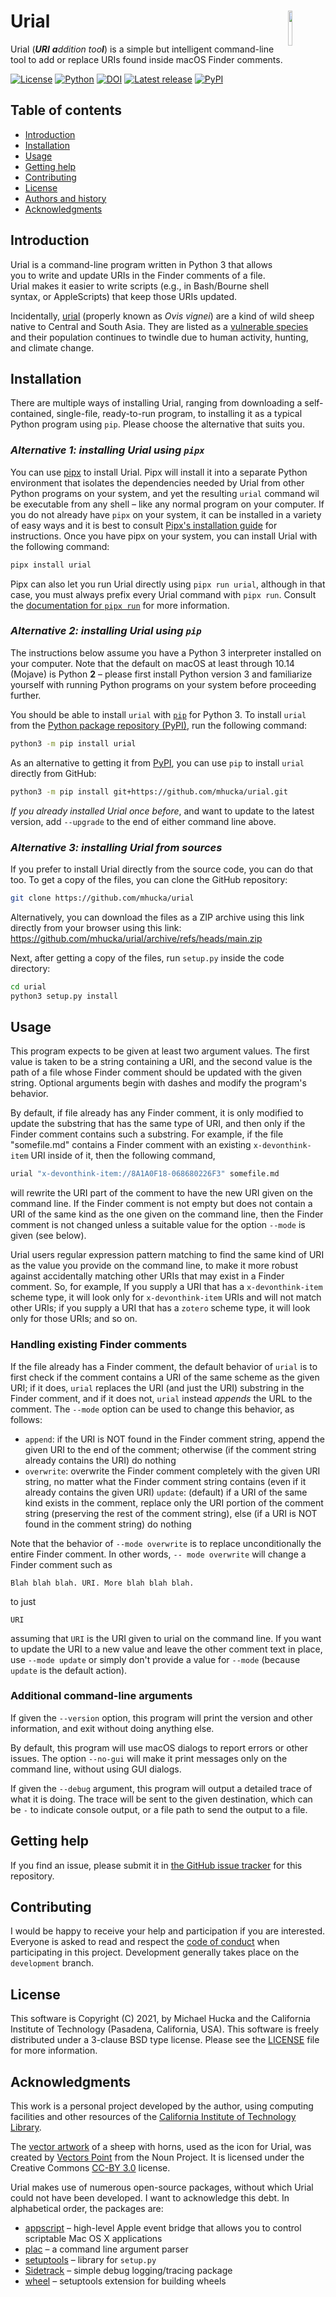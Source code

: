 # Urial<img width="12%" align="right" src="https://github.com/mhucka/urial/raw/main/.graphics/urial-icon.png">

Urial (_**URI** **a**ddition too**l**_) is a simple but intelligent command-line tool to add or replace URIs found inside macOS Finder comments.

[![License](https://img.shields.io/badge/License-BSD%203--Clause-blue.svg?style=flat-square)](https://choosealicense.com/licenses/bsd-3-clause)
[![Python](https://img.shields.io/badge/Python-3.6+-brightgreen.svg?style=flat-square)](http://shields.io)
[![DOI](https://img.shields.io/badge/dynamic/json.svg?label=DOI&style=flat-square&colorA=gray&colorB=navy&query=$.metadata.doi&uri=https://data.caltech.edu/api/record/2205)](https://data.caltech.edu/records/2205)
[![Latest release](https://img.shields.io/github/v/release/mhucka/urial.svg?style=flat-square&color=b44e88)](https://github.com/mhucka/urial/releases)
[![PyPI](https://img.shields.io/pypi/v/urial.svg?style=flat-square&color=orange&label=PyPI)](https://pypi.org/project/urial/)


## Table of contents

* [Introduction](#introduction)
* [Installation](#installation)
* [Usage](#usage)
* [Getting help](#getting-help)
* [Contributing](#contributing)
* [License](#license)
* [Authors and history](#authors-and-history)
* [Acknowledgments](#authors-and-acknowledgments)


## Introduction

Urial is a command-line program written in Python 3 that allows you to write and update URIs in the Finder comments of a file. Urial makes it easier to write scripts (e.g., in Bash/Bourne shell syntax, or AppleScripts) that keep those URIs updated.

Incidentally, [urial](https://en.wikipedia.org/wiki/Urial) (properly known as _Ovis vignei_) are a kind of wild sheep native to Central and South Asia. They are listed as a [vulnerable species](https://www.iucnredlist.org/species/54940655/195296049) and their population continues to twindle due to human activity, hunting, and climate change.


## Installation

There are multiple ways of installing Urial, ranging from downloading a self-contained, single-file, ready-to-run program, to installing it as a typical Python program using `pip`.  Please choose the alternative that suits you.

### _Alternative 1: installing Urial using `pipx`_

You can use [pipx](https://pypa.github.io/pipx/) to install Urial. Pipx will install it into a separate Python environment that isolates the dependencies needed by Urial from other Python programs on your system, and yet the resulting `urial` command wil be executable from any shell &ndash; like any normal program on your computer. If you do not already have `pipx` on your system, it can be installed in a variety of easy ways and it is best to consult [Pipx's installation guide](https://pypa.github.io/pipx/installation/) for instructions. Once you have pipx on your system, you can install Urial with the following command:
```sh
pipx install urial
```

Pipx can also let you run Urial directly using `pipx run urial`, although in that case, you must always prefix every Urial command with `pipx run`.  Consult the [documentation for `pipx run`](https://github.com/pypa/pipx#walkthrough-running-an-application-in-a-temporary-virtual-environment) for more information.


### _Alternative 2: installing Urial using `pip`_

The instructions below assume you have a Python 3 interpreter installed on your computer.  Note that the default on macOS at least through 10.14 (Mojave) is Python **2** &ndash; please first install Python version 3 and familiarize yourself with running Python programs on your system before proceeding further.

You should be able to install `urial` with [`pip`](https://pip.pypa.io/en/stable/installing/) for Python&nbsp;3.  To install `urial` from the [Python package repository (PyPI)](https://pypi.org), run the following command:
```sh
python3 -m pip install urial
```

As an alternative to getting it from [PyPI](https://pypi.org), you can use `pip` to install `urial` directly from GitHub:
```sh
python3 -m pip install git+https://github.com/mhucka/urial.git
```

_If you already installed Urial once before_, and want to update to the latest version, add `--upgrade` to the end of either command line above.


### _Alternative 3: installing Urial from sources_

If  you prefer to install Urial directly from the source code, you can do that too. To get a copy of the files, you can clone the GitHub repository:
```sh
git clone https://github.com/mhucka/urial
```

Alternatively, you can download the files as a ZIP archive using this link directly from your browser using this link: <https://github.com/mhucka/urial/archive/refs/heads/main.zip>

Next, after getting a copy of the files,  run `setup.py` inside the code directory:
```sh
cd urial
python3 setup.py install
```


## Usage

This program expects to be given at least two argument values.  The first value is taken to be a string containing a URI, and the second value is the path of a file whose Finder comment should be updated with the given string.  Optional arguments begin with dashes and modify the program's behavior.

By default, if file already has any Finder comment, it is only modified to update the substring that has the same type of URI, and then only if the Finder comment contains such a substring.  For example, if the file "somefile.md" contains a Finder comment with an existing `x-devonthink-item` URI inside of it, then the following command,

```sh
urial "x-devonthink-item://8A1A0F18-068680226F3" somefile.md
```

will rewrite the URI part of the comment to have the new URI given on the command line.  If the Finder comment is not empty but does not contain a URI of the same kind as the one given on the command line, then the Finder comment is not changed unless a suitable value for the option `--mode` is given (see below). 

Urial users regular expression pattern matching to find the same kind of URI as the value you provide on the command line, to make it more robust against accidentally matching other URIs that may exist in a Finder comment. So, for example, If you supply a URI that has a `x-devonthink-item` scheme type, it will look only for `x-devonthink-item` URIs and will not match other URIs; if you supply a URI that has a `zotero` scheme type, it will look only for those URIs; and so on.


### Handling existing Finder comments

If the file already has a Finder comment, the default behavior of `urial` is to first check if the comment contains a URI of the same scheme as the given URI; if it does, `urial` replaces the URI (and just the URI) substring in the Finder comment, and if it does not, `urial` instead _appends_ the URL to the comment.  The `--mode` option can be used to change this behavior, as follows:

* `append`: if the URI is NOT found in the Finder comment string, append the given URI to the end of the comment; otherwise (if the comment string already contains the URI) do nothing
* `overwrite`: overwrite the Finder comment completely with the given URI string, no matter what the Finder comment string contains (even if it already contains the given URI)
  `update`: (default) if a URI of the same kind exists in the comment, replace only the URI portion of the comment string (preserving the rest of the comment string), else (if a URI is NOT found in the comment string) do nothing

Note that the behavior of `--mode overwrite` is to replace unconditionally the entire Finder comment.  In other words, `-- mode overwrite` will change a Finder comment such as

    Blah blah blah. URI. More blah blah blah.

to just

    URI

assuming that `URI` is the URI given to urial on the command line.  If you want to update the URI to a new value and leave the other comment text in place, use `--mode update` or simply don't provide a value for `--mode` (because `update` is the default action).


### Additional command-line arguments

If given the `--version` option, this program will print the version and other information, and exit without doing anything else.

By default, this program will use macOS dialogs to report errors or other issues.  The option `--no-gui` will make it print messages only on the command line, without using GUI dialogs.

If given the `--debug` argument, this program will output a detailed trace of what it is doing. The trace will be sent to the given destination, which can be `-` to indicate console output, or a file path to send the output to a file.


## Getting help

If you find an issue, please submit it in [the GitHub issue tracker](https://github.com/mhucka/urial/issues) for this repository.


## Contributing

I would be happy to receive your help and participation if you are interested.  Everyone is asked to read and respect the [code of conduct](CONDUCT.md) when participating in this project.  Development generally takes place on the `development` branch.


## License

This software is Copyright (C) 2021, by Michael Hucka and the California Institute of Technology (Pasadena, California, USA).  This software is freely distributed under a 3-clause BSD type license.  Please see the [LICENSE](LICENSE) file for more information.


## Acknowledgments

This work is a personal project developed by the author, using computing facilities and other resources of the [California Institute of Technology Library](https://www.library.caltech.edu).

The [vector artwork](https://thenounproject.com/icon/bighorn-sheep-head-2608122/) of a sheep with horns, used as the icon for Urial, was created by  [Vectors Point](https://thenounproject.com/vectorspoint/) from the Noun Project.  It is licensed under the Creative Commons [CC-BY 3.0](https://creativecommons.org/licenses/by/3.0/) license.

Urial makes use of numerous open-source packages, without which Urial could not have been developed.  I want to acknowledge this debt.  In alphabetical order, the packages are:

* [appscript](http://appscript.sourceforge.net/py-appscript/doc.html) &ndash; high-level Apple event bridge that allows you to control scriptable Mac OS X applications
* [plac](http://micheles.github.io/plac/) &ndash; a command line argument parser
* [setuptools](https://github.com/pypa/setuptools) &ndash; library for `setup.py`
* [Sidetrack](https://github.com/caltechlibrary/sidetrack) &ndash; simple debug logging/tracing package
* [wheel](https://pypi.org/project/wheel/) &ndash; setuptools extension for building wheels
